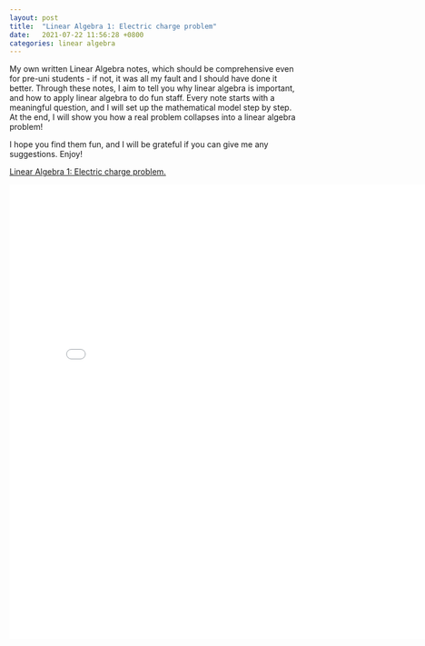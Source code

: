 ```yaml
---
layout: post
title:  "Linear Algebra 1: Electric charge problem"
date:   2021-07-22 11:56:28 +0800
categories: linear algebra
---
```


My own written Linear Algebra notes, which should be comprehensive even for pre-uni students - if not, it was all my fault and I should have done it better. Through these notes, I aim to tell you why linear algebra is important, and how to apply linear algebra to do fun staff. Every note starts with a meaningful question, and I will set up the mathematical model step by step. At the end, I will show you how a real problem collapses into a linear algebra problem!

I hope you find them fun, and I will be grateful if you can give me any suggestions. Enjoy!

[Linear Algebra 1: Electric charge problem.](https://github.com/racksa/myLA/blob/main/linearAlgebra1.pdf)

<embed src="/pdf/linearAlgebra1.pdf" type="application/pdf" width="800em" height="800em" />
